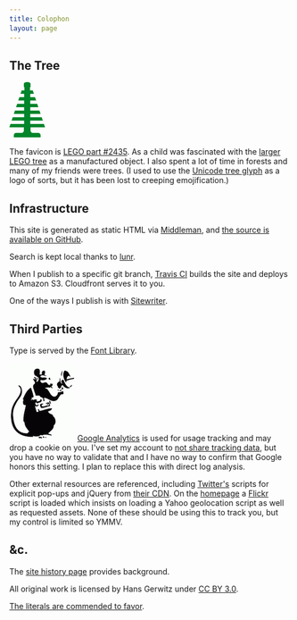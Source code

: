 ```yaml
---
title: Colophon
layout: page
---
```


## The Tree

<svg width="64" height="99" viewbox="0 0 128 198" version="1" xmlns="http://www.w3.org/2000/svg"><path d="M112 198v-8c0-4-4-8-8-8H84c-4 0-8-4-8-8v-12h52l-4-12H75v-12h45l-4-12H75v-12h37l-4-12H75V90h29l-4-12H75V66h21l-4-12H75V42h13l-4-12H74V18h2V6c0-4-6-6-12-6S52 2 52 6v12h2v12H44l-4 12h13v12H36l-4 12h21v12H28l-4 12h29v12H20l-4 12h37v12H12l-4 12h45v12H4l-4 12h52v12c0 4-4 8-8 8H24c-4 0-8 4-8 8v8h96" fill="#00852B" fill-rule="evenodd"/></svg>

The favicon is [LEGO part #2435][tree]. As a child was fascinated with the [larger LEGO tree][big tree] as a manufactured object. I also spent a lot of time in forests and many of my friends were trees. (I used to use the [Unicode tree glyph][unicode] as a logo of sorts, but it has been lost to creeping emojification.)

[tree]: https://www.bricklink.com/v2/catalog/catalogitem.page?P=2435
[big tree]: https://www.bricklink.com/v2/catalog/catalogitem.page?P=3471
[unicode]: https://unicode-table.com/en/1F332/

## Infrastructure

This site is generated as static HTML via [Middleman][], and [the source is available on GitHub][source].

[middleman]: https://middlemanapp.com/
[source]: https://github.com/gerwitz/hans.gerwitz.com/

Search is kept local thanks to [lunr][].

[lunr]: https://lunrjs.com/

When I publish to a specific git branch, [Travis CI][travis] builds the site and deploys to Amazon S3. Cloudfront serves it to you.

[travis]: https://travis-ci.org/

One of the ways I publish is with [Sitewriter][].

[sitewriter]: https://sitewriter.net/

## Third Parties

Type is served by the [Font Library](https://fontlibrary.org/).

![listener](rat-mic.png)
[Google Analytics][goog] is used for usage tracking and may drop a cookie on you. I've set my account to [not share tracking data][ua], but you have no way to validate that and I have no way to confirm that Google honors this setting. I plan to replace this with direct log analysis.

Other external resources are referenced, including [Twitter's][twttr] scripts for explicit pop-ups and jQuery from [their CDN][jquery]. On the [homepage](/) a [Flickr][] script is loaded which insists on loading a Yahoo geolocation script as well as requested assets. None of these should be using this to track you, but my control is limited so YMMV.

[goog]: http://www.google.com/analytics/
[ua]: https://support.google.com/analytics/answer/1011397?hl=en
[twttr]: https://dev.twitter.com/docs/intents
[jquery]: https://code.jquery.com/
[flickr]: http://www.flickr.com/badge.gne

## &c.

The [site history page](history.html) provides background.

All original work is licensed by Hans Gerwitz under <a rel="license" href="http://creativecommons.org/licenses/by/3.0/deed.en_US">CC BY 3.0</a>.

[The literals are commended to favor](http://www.languagehat.com/archives/004068.php).
